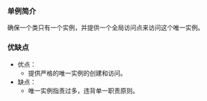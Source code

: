 ### 单例简介

确保一个类只有一个实例，并提供一个全局访问点来访问这个唯一实例。

### 优缺点

- 优点：
  - 提供严格的唯一实例的创建和访问。
- 缺点：
  - 唯一实例指责过多，违背单一职责原则。

